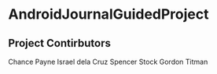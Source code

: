 # AndroidJournalGuidedProject

## Project Contirbutors
Chance Payne
Israel dela Cruz
Spencer Stock
Gordon Titman
